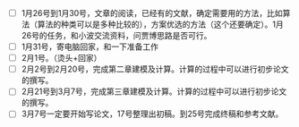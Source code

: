 - [ ] 1月26号到1月30号，文章的阅读，已经有的文献，确定需要用的方法，比如算法（算法的种类可以是多种比较的），方案优选的方法（这个还要确定）。1月26号的任务，和小波交流资料，问贾博思路是否可行。
- [ ] 1月31号，寄电脑回家，和一下准备工作
- [ ] 2月1号。（烫头+回家）
- [ ] 2月2号到2月20号，完成第二章建模及计算。计算的过程中可以进行初步论文的撰写。
- [ ] 2月21号到3月7号，完成第三章建模及计算。计算的过程中可以进行初步论文的撰写。
- [ ] 3月7号一定要开始写论文，17号整理出初稿。到25号完成终稿和参考文献。